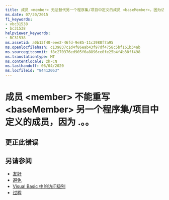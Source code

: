 ```yaml
---
title: 成员 <member> 无法替代另一个程序集/项目中定义的成员 <baseMember>，因为访问修饰符“Protected Friend”扩展了可访问性。 请改用“Protected”。
ms.date: 07/20/2015
f1_keywords:
- vbc31538
- bc31538
helpviewer_keywords:
- BC31538
ms.assetid: a0b13f40-eee2-46fd-9e85-11c3988f7a95
ms.openlocfilehash: c139837c1d4f86eab43f97df4758c5bf161b34ab
ms.sourcegitcommit: f8c270376ed905f6a8896ce0fe25b4f4b38ff498
ms.translationtype: MT
ms.contentlocale: zh-CN
ms.lasthandoff: 06/04/2020
ms.locfileid: "84412063"
---
```

# <a name="member-member-cannot-override-member-basemember-defined-in-another-assemblyproject-because"></a>成员 \<member> 不能重写 \<baseMember> 另一个程序集/项目中定义的成员，因为 .。。

## <a name="to-correct-this-error"></a>更正此错误

## <a name="see-also"></a>另请参阅

- [友好](../language-reference/modifiers/friend.md)
- [避免](../language-reference/modifiers/protected.md)
- [Visual Basic 中的访问级别](../programming-guide/language-features/declared-elements/access-levels.md)
- [过程](../programming-guide/language-features/procedures/index.md)
